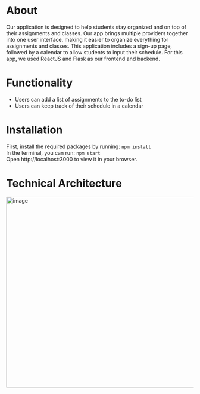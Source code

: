 # About
Our application is designed to help students stay organized and on top of their assignments and classes. Our app brings multiple providers together into one user interface, making it easier to organize everything for assignments and classes. This application includes a sign-up page, followed by a calendar to allow students to input their schedule. For this app, we used ReactJS and Flask as our frontend and backend.

# Functionality

- Users can add a list of assignments to the to-do list
- Users can keep track of their schedule in a calendar

# Installation 
First, install the required packages by running:
```npm install```
<br />
In the terminal, you can run:
```npm start```
<br />
Open http://localhost:3000 to view it in your browser.

# Technical Architecture

<img width="511" alt="image" src="https://user-images.githubusercontent.com/113925197/236646939-09595e4a-963f-4ed7-81fe-7e05ef14304e.png">
